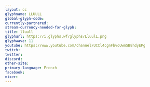 ```yaml
---
layout: cc
glyphname: LLUULL
global-glyph-code: 
currently-partnered: 
stream-currency-needed-for-glyph: 
title: lluull
glyphurl: https://i.glyphs.wf/glyphs/LluulL.png
glyphwave: 11
youtube: https://www.youtube.com/channel/UCCl4cgnFbvoUwmSB8hdyEPg
twitch: 
twitter: 
discord: 
other-site: 
primary-language: French
facebook: 
mixer: 
---
```



